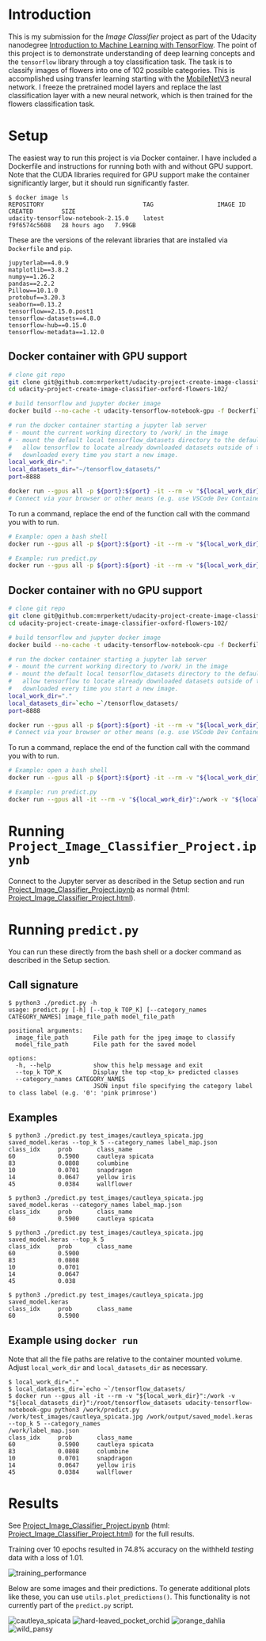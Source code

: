 # Introduction
This is my submission for the *Image Classifier* project as part of the Udacity nanodegree [Introduction to Machine Learning with TensorFlow](https://learn.udacity.com/nanodegrees/nd230). The point of this project is to demonstrate understanding of deep learning concepts and the `tensorflow` library through a toy classification task. The task is to classify images of flowers into one of 102 possible categories. This is accomplished using transfer learning starting with the [MobileNetV3](https://arxiv.org/pdf/1905.02244) neural network. I freeze the pretrained model layers and replace the last classification layer with a new neural network, which is then trained for the flowers classification task.

# Setup
The easiest way to run this project is via Docker container.  I have included a Dockerfile and instructions for running both with and without GPU support.  Note that the CUDA libraries required for GPU support make the container significantly larger, but it should run significantly faster.

```console
$ docker image ls
REPOSITORY                            TAG                  IMAGE ID       CREATED        SIZE
udacity-tensorflow-notebook-2.15.0    latest               f9f6574c5608   28 hours ago   7.99GB
```

These are the versions of the relevant libraries that are installed via `Dockerfile` and `pip`.

```
jupyterlab==4.0.9
matplotlib==3.8.2
numpy==1.26.2
pandas==2.2.2
Pillow==10.1.0
protobuf==3.20.3
seaborn==0.13.2
tensorflow==2.15.0.post1
tensorflow-datasets==4.8.0
tensorflow-hub==0.15.0
tensorflow-metadata==1.12.0
```

## Docker container with GPU support
```bash
# clone git repo
git clone git@github.com:mrperkett/udacity-project-create-image-classifier-oxford-flowers-102.git .
cd udacity-project-create-image-classifier-oxford-flowers-102/

# build tensorflow and jupyter docker image
docker build --no-cache -t udacity-tensorflow-notebook-gpu -f Dockerfile

# run the docker container starting a jupyter lab server
# - mount the current working directory to /work/ in the image
# - mount the default local tensorflow_datasets directory to the default tensorflow_datasets directory.  This is to
#   allow tensorflow to locate already downloaded datasets outside of the Docker image, so they do not need to be
#   downloaded every time you start a new image.
local_work_dir="."
local_datasets_dir="~/tensorflow_datasets/"
port=8888

docker run --gpus all -p ${port}:${port} -it --rm -v "${local_work_dir}":/work -v "${local_datasets_dir}":/root/tensorflow_datasets udacity-tensorflow-notebook-gpu -e port=${port}
# Connect via your browser or other means (e.g. use VSCode Dev Containers to attach to a running container)
```

To run a command, replace the end of the function call with the command you with to run.

```bash
# Example: open a bash shell
docker run --gpus all -p ${port}:${port} -it --rm -v "${local_work_dir}":/work -v "${local_datasets_dir}":/root/tensorflow_datasets udacity-tensorflow-notebook-gpu bash

# Example: run predict.py
docker run --gpus all -p ${port}:${port} -it --rm -v "${local_work_dir}":/work -v "${local_datasets_dir}":/root/tensorflow_datasets udacity-tensorflow-notebook-gpu python3 ./predict.py test_images/cautleya_spicata.jpg output/saved_model.keras --top_k 5 --category_names label_map.json
```

## Docker container with no GPU support
```bash
# clone git repo
git clone git@github.com:mrperkett/udacity-project-create-image-classifier-oxford-flowers-102.git .
cd udacity-project-create-image-classifier-oxford-flowers-102/

# build tensorflow and jupyter docker image
docker build --no-cache -t udacity-tensorflow-notebook-cpu -f Dockerfile-cpu

# run the docker container starting a jupyter lab server
# - mount the current working directory to /work/ in the image
# - mount the default local tensorflow_datasets directory to the default tensorflow_datasets directory.  This is to
#   allow tensorflow to locate already downloaded datasets outside of the Docker image, so they do not need to be
#   downloaded every time you start a new image.
local_work_dir="."
local_datasets_dir=`echo ~`/tensorflow_datasets/
port=8888

docker run --gpus all -p ${port}:${port} -it --rm -v "${local_work_dir}":/work -v "${local_datasets_dir}":/root/tensorflow_datasets udacity-tensorflow-notebook-cpu -e port=${port}
# Connect via your browser or other means (e.g. use VSCode Dev Containers to attach to a running container)
```

To run a command, replace the end of the function call with the command you with to run.

```bash
# Example: open a bash shell
docker run --gpus all -p ${port}:${port} -it --rm -v "${local_work_dir}":/work -v "${local_datasets_dir}":/root/tensorflow_datasets udacity-tensorflow-notebook-cpu bash

# Example: run predict.py
docker run --gpus all -it --rm -v "${local_work_dir}":/work -v "${local_datasets_dir}":/root/tensorflow_datasets udacity-tensorflow-notebook-cpu python3 ./predict.py test_images/cautleya_spicata.jpg output/saved_model.keras --top_k 5 --category_names label_map.json
```

# Running `Project_Image_Classifier_Project.ipynb`
Connect to the Jupyter server as described in the Setup section and run [Project_Image_Classifier_Project.ipynb](Project_Image_Classifier_Project.ipynb) as normal (html: [Project_Image_Classifier_Project.html](Project_Image_Classifier_Project.html)).

# Running `predict.py`
You can run these directly from the bash shell or a docker command as described in the Setup section.

## Call signature
```console
$ python3 ./predict.py -h
usage: predict.py [-h] [--top_k TOP_K] [--category_names CATEGORY_NAMES] image_file_path model_file_path

positional arguments:
  image_file_path       File path for the jpeg image to classify
  model_file_path       File path for the saved model

options:
  -h, --help            show this help message and exit
  --top_k TOP_K         Display the top <top_k> predicted classes
  --category_names CATEGORY_NAMES
                        JSON input file specifying the category label to class label (e.g. '0': 'pink primrose')
```

## Examples
```console
$ python3 ./predict.py test_images/cautleya_spicata.jpg saved_model.keras --top_k 5 --category_names label_map.json
class_idx     prob       class_name
60            0.5900     cautleya spicata
83            0.0808     columbine
10            0.0701     snapdragon
14            0.0647     yellow iris
45            0.0384     wallflower

$ python3 ./predict.py test_images/cautleya_spicata.jpg saved_model.keras --category_names label_map.json
class_idx     prob       class_name
60            0.5900     cautleya spicata

$ python3 ./predict.py test_images/cautleya_spicata.jpg saved_model.keras --top_k 5
class_idx     prob       class_name
60            0.5900     
83            0.0808     
10            0.0701     
14            0.0647     
45            0.038

$ python3 ./predict.py test_images/cautleya_spicata.jpg saved_model.keras
class_idx     prob       class_name
60            0.5900
```

## Example using `docker run`
Note that all the file paths are relative to the container mounted volume.  Adjust `local_work_dir` and `local_datasets_dir` as necessary.

```console
$ local_work_dir="."
$ local_datasets_dir=`echo ~`/tensorflow_datasets/
$ docker run --gpus all -it --rm -v "${local_work_dir}":/work -v "${local_datasets_dir}":/root/tensorflow_datasets udacity-tensorflow-notebook-gpu python3 /work/predict.py /work/test_images/cautleya_spicata.jpg /work/output/saved_model.keras --top_k 5 --category_names
/work/label_map.json
class_idx     prob       class_name
60            0.5900     cautleya spicata
83            0.0808     columbine
10            0.0701     snapdragon
14            0.0647     yellow iris
45            0.0384     wallflower
```

# Results
See [Project_Image_Classifier_Project.ipynb](Project_Image_Classifier_Project.ipynb) (html: [Project_Image_Classifier_Project.html](Project_Image_Classifier_Project.html)) for the full results.

Training over 10 epochs resulted in 74.8% accuracy on the withheld *testing* data with a loss of 1.01.

![training_performance](output/training-performance.png)

Below are some images and their predictions.  To generate additional plots like these, you can use `utils.plot_predictions()`.  This functionality is not currently part of the `predict.py` script.

![cautleya_spicata](output/predictions-cautleya_spicata.jpg)
![hard-leaved_pocket_orchid](output/predictions-hard-leaved_pocket_orchid.jpg)
![orange_dahlia](output/predictions-orange_dahlia.jpg)
![wild_pansy](output/predictions-wild_pansy.jpg)